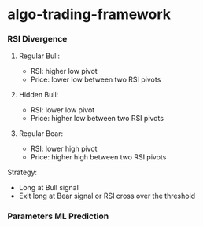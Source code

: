 # algo-trading-framework


### RSI Divergence

1. Regular Bull:
    - RSI: higher low pivot
    - Price: lower low between two RSI pivots

2. Hidden Bull:
    - RSI: lower low pivot
    - Price: higher low between two RSI pivots

3. Regular Bear:
    - RSI: lower high pivot
    - Price: higher high between two RSI pivots

Strategy:
- Long at Bull signal
- Exit long at Bear signal or RSI cross over the threshold


### Parameters ML Prediction 
